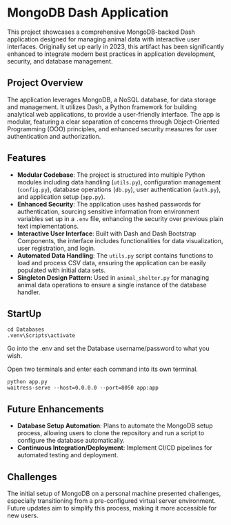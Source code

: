 # MongoDB Dash Application

This project showcases a comprehensive MongoDB-backed Dash application designed for managing animal data with interactive user interfaces. Originally set up early in 2023, this artifact has been significantly enhanced to integrate modern best practices in application development, security, and database management.

## Project Overview

The application leverages MongoDB, a NoSQL database, for data storage and management. It utilizes Dash, a Python framework for building analytical web applications, to provide a user-friendly interface. The app is modular, featuring a clear separation of concerns through Object-Oriented Programming (OOO) principles, and enhanced security measures for user authentication and authorization.

## Features

- **Modular Codebase**: The project is structured into multiple Python modules including data handling (`utils.py`), configuration management (`config.py`), database operations (`db.py`), user authentication (`auth.py`), and application setup (`app.py`).
- **Enhanced Security**: The application uses hashed passwords for authentication, sourcing sensitive information from environment variables set up in a `.env` file, enhancing the security over previous plain text implementations.
- **Interactive User Interface**: Built with Dash and Dash Bootstrap Components, the interface includes functionalities for data visualization, user registration, and login.
- **Automated Data Handling**: The `utils.py` script contains functions to load and process CSV data, ensuring the application can be easily populated with initial data sets.
- **Singleton Design Pattern**: Used in `animal_shelter.py` for managing animal data operations to ensure a single instance of the database handler.

## StartUp
  ```
  cd Databases
  .venv\Scripts\activate
  ```
  Go into the .env and set the Database username/password to what you wish.

  Open two terminals and enter each command into its own terminal.

  ```
  python app.py
  waitress-serve --host=0.0.0.0 --port=8050 app:app      
  ```

## Future Enhancements

- **Database Setup Automation**: Plans to automate the MongoDB setup process, allowing users to clone the repository and run a script to configure the database automatically.
- **Continuous Integration/Deployment**: Implement CI/CD pipelines for automated testing and deployment.

## Challenges

The initial setup of MongoDB on a personal machine presented challenges, especially transitioning from a pre-configured virtual server environment. Future updates aim to simplify this process, making it more accessible for new users.
